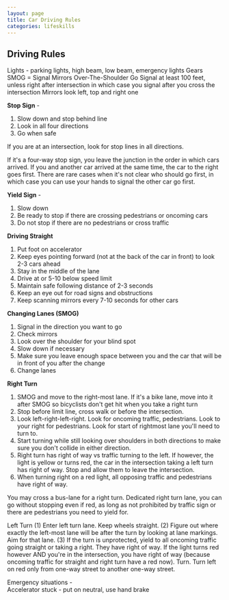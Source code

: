 ```yaml
---
layout: page
title: Car Driving Rules
categories: lifeskills
---
```


## Driving Rules  
  
Lights - parking lights, high beam, low beam, emergency lights
Gears
SMOG = Signal Mirrors Over-The-Shoulder Go
Signal at least 100 feet, unless right after intersection in which case you signal after you cross the intersection
Mirrors look left, top and right one


**Stop Sign** -
1. Slow down and stop behind line
2. Look in all four directions
3. Go when safe

If you are at an intersection, look for stop lines in all directions. 

If it's a four-way stop sign, you leave the junction in the order in which cars arrived. If you and another car arrived at the same time, the car to the right goes first. There are rare cases when it's not clear who should go first, in which case you can use your hands to signal the other car go first.

**Yield Sign** - 
1. Slow down
2. Be ready to stop if there are crossing pedestrians or oncoming cars
3. Do not stop if there are no pedestrians or cross traffic

**Driving Straight**  
1. Put foot on accelerator  
2. Keep eyes pointing forward (not at the back of the car in front) to look 2-3 cars ahead  
3. Stay in the middle of the lane  
4. Drive at or 5-10 below speed limit  
5. Maintain safe following distance of 2-3 seconds  
6. Keep an eye out for road signs and obstructions  
7. Keep scanning mirrors every 7-10 seconds for other cars  
  
**Changing Lanes (SMOG)**
1. Signal in the direction you want to go
2. Check mirrors
3. Look over the shoulder for your blind spot
4. Slow down if necessary
5. Make sure you leave enough space between you and the car that will be in front of you after the change
6. Change lanes

**Right Turn**
1. SMOG and move to the right-most lane. If it's a bike lane, move into it after SMOG so bicyclists don't get hit when you take a right turn
2. Stop before limit line, cross walk or before the intersection.
3. Look left-right-left-right. Look for oncoming traffic, pedestrians. Look to your right for pedestrians. Look for start of rightmost lane you'll need to turn to.
4. Start turning while still looking over shoulders in both directions to make sure you don't collide in either direction.
5. Right turn has right of way vs traffic turning to the left. If however, the light is yellow or turns red, the car in the intersection taking a left turn has right of way. Stop and allow them to leave the intersection.
6. When turning right on a red light, all opposing traffic and pedestrians have right of way.

You may cross a bus-lane for a right turn.
Dedicated right turn lane, you can go without stopping even if red, as long as not prohibited by traffic sign or there are pedestrians you need to yield for.


Left Turn
(1) Enter left turn lane. Keep wheels straight.
(2) Figure out where exactly the left-most lane will be after the turn by looking at lane markings. Aim for that lane.
(3) If the turn is unprotected, yield to all oncoming traffic going straight or taking a right. They have right of way. If the light turns red however AND you're in the intersection, you have right of way (because oncoming traffic for straight and right turn have a red now). Turn.
Turn left on red only from one-way street to another one-way street.


Emergency situations -  
Accelerator stuck - put on neutral, use hand brake
